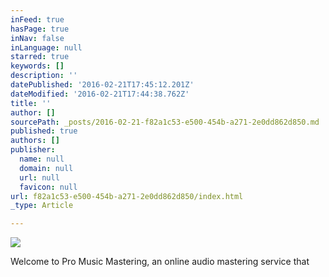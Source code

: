 ```yaml
---
inFeed: true
hasPage: true
inNav: false
inLanguage: null
starred: true
keywords: []
description: ''
datePublished: '2016-02-21T17:45:12.201Z'
dateModified: '2016-02-21T17:44:38.762Z'
title: ''
author: []
sourcePath: _posts/2016-02-21-f82a1c53-e500-454b-a271-2e0dd862d850.md
published: true
authors: []
publisher:
  name: null
  domain: null
  url: null
  favicon: null
url: f82a1c53-e500-454b-a271-2e0dd862d850/index.html
_type: Article

---
```

![](https://s3-us-west-2.amazonaws.com/the-grid-img/p/c05bd38636ef0c42fa7a7a7419709bfe37b0089c.jpg)

Welcome to Pro Music Mastering, an online audio mastering service that